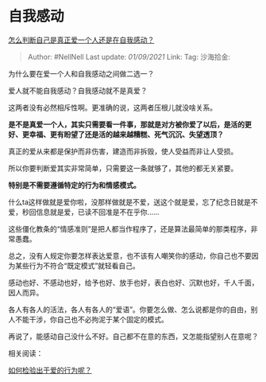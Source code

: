 # 自我感动
[怎么判断自己是真正爱一个人还是在自我感动？](https://www.zhihu.com/question/421009969/answer/2094695422)

> Author: #NellNell
> Last update: *01/09/2021*
> Link:
> Tag:
> 沙海拾金:

为什么要在爱一个人和自我感动之间做二选一？

爱人就不能自我感动？自我感动就不是真爱？

这两者没有必然相斥性啊。更准确的说，这两者压根儿就没啥关系。

**是不是真爱一个人，其实只需要看一件事，那就是对方被你爱了以后，是活的更好、更幸福、更有盼望了还是活的越来越糟糕、死气沉沉、失望透顶？**

真正的爱从来都是保护而非伤害，建造而非拆毁，使人受益而非让人受损。

所以你要判断爱其实非常简单，只需要这一条就够了，其他的都无关紧要。

**特别是不需要遵循特定的行为和情感模式。**

什么ta这样做就是爱你啦，没那样做就是不爱，送这个就是爱，忘了纪念日就是不爱，秒回信息就是爱，已读不回准是不在乎你……

这些僵化教条的“情感准则”是把人都当作程序了，还是算法最简单的那类程序，非常愚蠢。

总之，没有人规定你要怎样表达爱意，也不该有人嘲笑你的感动，你自己也不要因为某些行为不符合“既定模式”就轻看自己。

感动也好、不感动也好，给予也好、放手也好，表白也好、沉默也好，千人千面，因人而异。

各人有各人的活法，各人有各人的“爱语”。你要怎么做、怎么说都是你的自由，别人不能干涉，你自己也不必拘泥于某个固定的模式。

再说了，能感动自己没什么不好。自己都不在意的东西，又怎能指望别人在意呢？

相关阅读：

[如何检验出于爱的行为呢？](https://www.zhihu.com/question/441688567/answer/1708886796)
